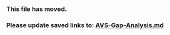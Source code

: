 ### This file has moved.
### Please update saved links to: [AVS-Gap-Analysis.md](https://github.com/department-of-veterans-affairs/va.gov-team/blob/master/products/health-care/cerner-integration/AVS-Gap-Analysis.md)
